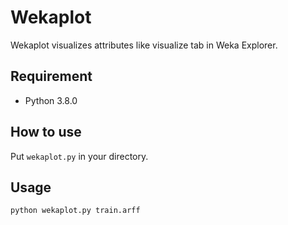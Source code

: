 # Wekaplot

Wekaplot visualizes attributes like visualize tab in Weka Explorer.

## Requirement

- Python 3.8.0

## How to use

Put `wekaplot.py` in your directory.

## Usage

```
python wekaplot.py train.arff
```
